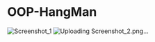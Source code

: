 # OOP-HangMan
![Screenshot_1](https://user-images.githubusercontent.com/88895210/140286500-ebb3e861-59bc-4b46-a65e-26f8e5394f80.png)
![Uploading Screenshot_2.png…]()
